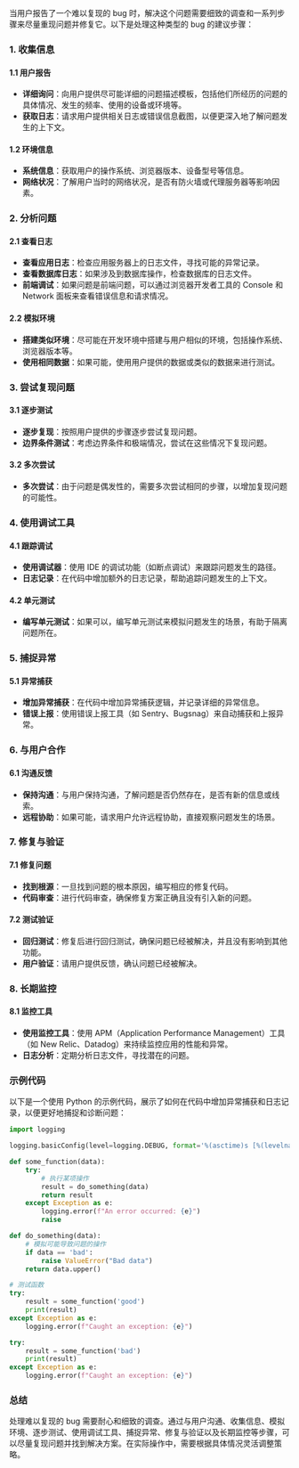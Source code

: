 当用户报告了一个难以复现的 bug 时，解决这个问题需要细致的调查和一系列步骤来尽量重现问题并修复它。以下是处理这种类型的 bug 的建议步骤：

### 1. 收集信息

#### 1.1 用户报告
- **详细询问**：向用户提供尽可能详细的问题描述模板，包括他们所经历的问题的具体情况、发生的频率、使用的设备或环境等。
- **获取日志**：请求用户提供相关日志或错误信息截图，以便更深入地了解问题发生的上下文。

#### 1.2 环境信息
- **系统信息**：获取用户的操作系统、浏览器版本、设备型号等信息。
- **网络状况**：了解用户当时的网络状况，是否有防火墙或代理服务器等影响因素。

### 2. 分析问题

#### 2.1 查看日志
- **查看应用日志**：检查应用服务器上的日志文件，寻找可能的异常记录。
- **查看数据库日志**：如果涉及到数据库操作，检查数据库的日志文件。
- **前端调试**：如果问题是前端问题，可以通过浏览器开发者工具的 Console 和 Network 面板来查看错误信息和请求情况。

#### 2.2 模拟环境
- **搭建类似环境**：尽可能在开发环境中搭建与用户相似的环境，包括操作系统、浏览器版本等。
- **使用相同数据**：如果可能，使用用户提供的数据或类似的数据来进行测试。

### 3. 尝试复现问题

#### 3.1 逐步测试
- **逐步复现**：按照用户提供的步骤逐步尝试复现问题。
- **边界条件测试**：考虑边界条件和极端情况，尝试在这些情况下复现问题。

#### 3.2 多次尝试
- **多次尝试**：由于问题是偶发性的，需要多次尝试相同的步骤，以增加复现问题的可能性。

### 4. 使用调试工具

#### 4.1 跟踪调试
- **使用调试器**：使用 IDE 的调试功能（如断点调试）来跟踪问题发生的路径。
- **日志记录**：在代码中增加额外的日志记录，帮助追踪问题发生的上下文。

#### 4.2 单元测试
- **编写单元测试**：如果可以，编写单元测试来模拟问题发生的场景，有助于隔离问题所在。

### 5. 捕捉异常

#### 5.1 异常捕获
- **增加异常捕获**：在代码中增加异常捕获逻辑，并记录详细的异常信息。
- **错误上报**：使用错误上报工具（如 Sentry、Bugsnag）来自动捕获和上报异常。

### 6. 与用户合作

#### 6.1 沟通反馈
- **保持沟通**：与用户保持沟通，了解问题是否仍然存在，是否有新的信息或线索。
- **远程协助**：如果可能，请求用户允许远程协助，直接观察问题发生的场景。

### 7. 修复与验证

#### 7.1 修复问题
- **找到根源**：一旦找到问题的根本原因，编写相应的修复代码。
- **代码审查**：进行代码审查，确保修复方案正确且没有引入新的问题。

#### 7.2 测试验证
- **回归测试**：修复后进行回归测试，确保问题已经被解决，并且没有影响到其他功能。
- **用户验证**：请用户提供反馈，确认问题已经被解决。

### 8. 长期监控

#### 8.1 监控工具
- **使用监控工具**：使用 APM（Application Performance Management）工具（如 New Relic、Datadog）来持续监控应用的性能和异常。
- **日志分析**：定期分析日志文件，寻找潜在的问题。

### 示例代码

以下是一个使用 Python 的示例代码，展示了如何在代码中增加异常捕获和日志记录，以便更好地捕捉和诊断问题：

```python
import logging

logging.basicConfig(level=logging.DEBUG, format='%(asctime)s [%(levelname)s] %(message)s')

def some_function(data):
    try:
        # 执行某项操作
        result = do_something(data)
        return result
    except Exception as e:
        logging.error(f"An error occurred: {e}")
        raise

def do_something(data):
    # 模拟可能导致问题的操作
    if data == 'bad':
        raise ValueError("Bad data")
    return data.upper()

# 测试函数
try:
    result = some_function('good')
    print(result)
except Exception as e:
    logging.error(f"Caught an exception: {e}")

try:
    result = some_function('bad')
    print(result)
except Exception as e:
    logging.error(f"Caught an exception: {e}")
```

### 总结

处理难以复现的 bug 需要耐心和细致的调查。通过与用户沟通、收集信息、模拟环境、逐步测试、使用调试工具、捕捉异常、修复与验证以及长期监控等步骤，可以尽量复现问题并找到解决方案。在实际操作中，需要根据具体情况灵活调整策略。